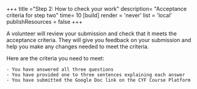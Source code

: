 +++
title ="Step 2: How to check your work"
description= "Acceptance criteria for step two"
time= 10
[build]
  render = 'never'
  list = 'local'
  publishResources = false 
+++

A volunteer will review your submission and check that it meets the acceptance criteria. They will give you feedback on your submission and help you make any changes needed to meet the criteria.

Here are the criteria you need to meet:

```objectives
- You have answered all three questions
- You have provided one to three sentences explaining each answer
- You have submitted the Google Doc link on the CYF Course Platform
```

